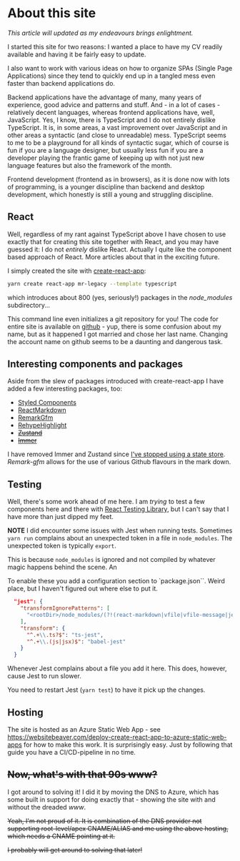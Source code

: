 # About this site

*This article will updated as my endeavours brings enlightment.*

I started this site for two reasons: I wanted a place to have my CV readily available and
having it be fairly easy to update.

I also want to work with various ideas on how to
organize SPAs (Single Page Applications) since they
tend to quickly end up in a tangled mess even faster than
backend applications do.

Backend applications have the advantage of many, many years of
experience, good advice and patterns and stuff. And - in a lot of cases - relatively decent languages, whereas
frontend applications have, well, JavaScript. Yes, I know, there is TypeScript and I do not
entirely dislike TypeScript. It is, in some areas, a vast improvement over JavaScript and
in other areas a syntactic (and close to unreadable) mess. TypeScript seems to me to be a playground for
all kinds of syntactic sugar, which of course is fun if you are a language designer, but usually less fun if you
are a developer playing the frantic game of keeping up with not just new language features but also the framework of the month.

Frontend development (frontend as in browsers), as it is done now with lots of programming, is a younger discipline than backend and desktop development, which honestly is still a young and struggling discipline.

## React

Well, regardless of my rant against TypeScript above I have chosen to
use exactly that for creating this site together with React, and you may have
guessed it: I do not *entirely* dislike React. Actually I quite like the component
based approach of React. More articles about that in the exciting future.

I simply created the site with [create-react-app](https://create-react-app.dev/):

```` bash
yarn create react-app mr-legacy --template typescript
````

which introduces about 800 (yes, seriously!) packages in the *node_modules* subdirectory...

This command line even initializes a git repository for you! The code for entire site is
available on [github](https://github.com/TorbenRahbekKoch/mr-legacy/) - yup, there is some
confusion about my name, but as it happened I got married and chose her last name.
Changing the account name on github seems to be a daunting and dangerous task.

## Interesting components and packages

Aside from  the slew of packages introduced with create-react-app I have added
a few interesting packages, too:

- [Styled Components](https://styled-components.com/)
- [ReactMarkdown](https://github.com/remarkjs/react-markdown)
- [RemarkGfm](https://github.com/remarkjs/remark-gfm)
- [RehypeHighlight](https://github.com/rehypejs/rehype-highlight)
- ~~[Zustand](https://github.com/pmndrs/zustand)~~
- ~~[Immer](https://github.com/immerjs/immer)~~

I have removed Immer and Zustand since [I've stopped using a state store](https://mrlegacy.dk/blogs/no-state-management-library). *Remark-gfm* allows for the use of various Github flavours in
the mark down.

## Testing

Well, there's some work ahead of me here. I am *trying* to test a few components
here and there with [React Testing Library](https://testing-library.com/docs/react-testing-library/intro/), but I can't say that I have more than just dipped my feet.

**NOTE** I did encounter some issues with Jest when running tests. Sometimes `yarn run` complains about
an unexpected token in a file in `node_modules`. The 
unexpected token is typically `export`.

This is because `node_modules` is ignored and
not compiled by whatever magic happens behind
the scene. An

To enable these you add a configuration section to
`package.json``. Weird place, but I haven't figured
out where else to put it.

```` json
  "jest": {
    "transformIgnorePatterns": [
      "<rootDir>/node_modules/(?!(react-markdown|vfile|vfile-message|jest-runtime|unist.*|unified|bail|is-plain-obj|trough|remark.*|mdast.*|micromark.*|decode.*|character-entities|property-information|hast.*|space-separated-tokens|comma-separated-tokens|rehype.*|lowlight|fault|ccount)/)"
    ],
    "transform": {
      "^.+\\.ts?$": "ts-jest",
      "^.+\\.(js|jsx)$": "babel-jest"
    }
  }
````

Whenever Jest complains about a file you add it here.
This does, however, cause Jest to run slower.

You need to restart Jest (`yarn test`) to have it pick up the changes.

## Hosting

The site is hosted as an Azure Static Web App - see <https://websitebeaver.com/deploy-create-react-app-to-azure-static-web-apps>
for how to make this work. It is surprisingly easy. Just by following that guide you have
a CI/CD-pipeline in no time.

## ~~Now, what's with that 90s www?~~

I got around to solving it! I did it by moving the DNS to Azure, which has some
built in support for doing exactly that - showing the site with and without
the dreaded *www*.

~~Yeah, I'm not proud of it. It is combination of the DNS provider not supporting root-level/apex CNAME/ALIAS and me using the above hosting, which needs a CNAME pointing at it.~~ 

~~I probably will  get around to solving that later!~~ 

